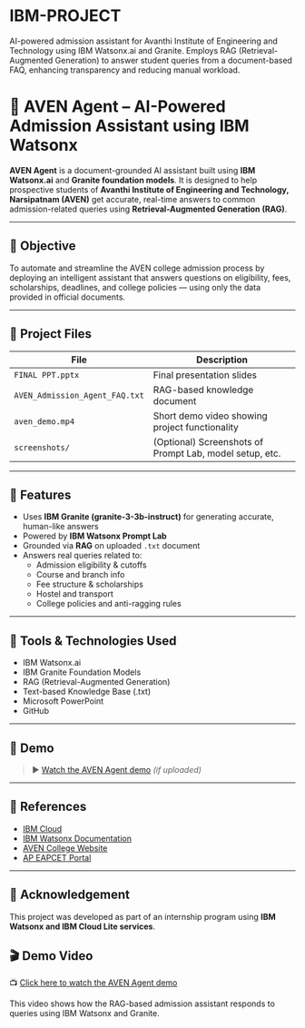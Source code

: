 # IBM-PROJECT
AI-powered admission assistant for Avanthi Institute of Engineering and Technology using IBM Watsonx.ai and Granite. Employs RAG (Retrieval-Augmented Generation) to answer student queries from a document-based FAQ, enhancing transparency and reducing manual workload.
# 🤖 AVEN Agent – AI-Powered Admission Assistant using IBM Watsonx

**AVEN Agent** is a document-grounded AI assistant built using **IBM Watsonx.ai** and **Granite foundation models**. It is designed to help prospective students of **Avanthi Institute of Engineering and Technology, Narsipatnam (AVEN)** get accurate, real-time answers to common admission-related queries using **Retrieval-Augmented Generation (RAG)**.

---

## 🎯 Objective

To automate and streamline the AVEN college admission process by deploying an intelligent assistant that answers questions on eligibility, fees, scholarships, deadlines, and college policies — using only the data provided in official documents.

---

## 📁 Project Files

| File | Description |
|------|-------------|
| `FINAL PPT.pptx` | Final presentation slides |
| `AVEN_Admission_Agent_FAQ.txt` | RAG-based knowledge document |
| `aven_demo.mp4` | Short demo video showing project functionality |
| `screenshots/` | (Optional) Screenshots of Prompt Lab, model setup, etc. |

---

## 🔧 Features

- Uses **IBM Granite (granite-3-3b-instruct)** for generating accurate, human-like answers
- Powered by **IBM Watsonx Prompt Lab**
- Grounded via **RAG** on uploaded `.txt` document
- Answers real queries related to:
  - Admission eligibility & cutoffs
  - Course and branch info
  - Fee structure & scholarships
  - Hostel and transport
  - College policies and anti-ragging rules

---

## 🧠 Tools & Technologies Used

- IBM Watsonx.ai
- IBM Granite Foundation Models
- RAG (Retrieval-Augmented Generation)
- Text-based Knowledge Base (.txt)
- Microsoft PowerPoint
- GitHub

---

## 🎥 Demo

> ▶️ [Watch the AVEN Agent demo](./aven_demo.mp4) *(if uploaded)*

---

## 🔗 References

- [IBM Cloud](https://cloud.ibm.com)
- [IBM Watsonx Documentation](https://www.ibm.com/docs/en/watsonx)
- [AVEN College Website](https://www.avanthienggcollege.ac.in)
- [AP EAPCET Portal](https://cets.apsche.ap.gov.in/EAPCET)

---

## 🙌 Acknowledgement

This project was developed as part of an internship program using **IBM Watsonx and IBM Cloud Lite services**.

## 🎬 Demo Video

📺 [Click here to watch the AVEN Agent demo](https://drive.google.com/file/d/1MyPrbVRhVFt02Bs4GTYNcYxAlYhfc6OC/view?usp=sharing)

This video shows how the RAG-based admission assistant responds to queries using IBM Watsonx and Granite.


